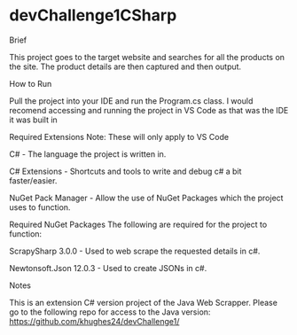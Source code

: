 # devChallenge1CSharp

Brief

This project goes to the target website and searches for all the products on the site. The product details are then captured and then output.

How to Run

Pull the project into your IDE and run the Program.cs class.
I would recomend accessing and running the project in VS Code as that was the IDE it was built in


Required Extensions
Note: These will only apply to VS Code

C# - The language the project is written in.

C# Extensions - Shortcuts and tools to write and debug c# a bit faster/easier.

NuGet Pack Manager - Allow the use of NuGet Packages which the project uses to function.

Required NuGet Packages
The following are required for the project to function:

ScrapySharp 3.0.0 - Used to web scrape the requested details in c#.

Newtonsoft.Json 12.0.3 - Used to create JSONs in c#.


Notes

This is an extension C# version project of the Java Web Scrapper. Please go to the following repo for access to the Java version: https://github.com/khughes24/devChallenge1/

